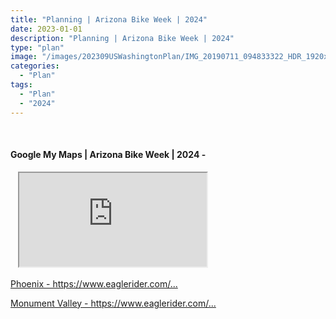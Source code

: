 ```yaml
---
title: "Planning | Arizona Bike Week | 2024"
date: 2023-01-01
description: "Planning | Arizona Bike Week | 2024"
type: "plan"
image: "/images/202309USWashingtonPlan/IMG_20190711_094833322_HDR_1920x1080x75.jpg"
categories: 
  - "Plan"
tags:
  - "Plan"
  - "2024"
---
```


<!-- Start ******************** MyMap01 ******************** Start -->	
<br>	
<h4>	
	Google My Maps | Arizona Bike Week | 2024 -
</h4>	
<div class="embed-responsive embed-responsive-1by1">	
   <iframe 	
        src="https://www.google.com/maps/d/embed?mid=1TyArdf4jFvAcaCimS7jKzdTI-l_9IhA&ehbc=2E312F"
        title=	"Google My Maps"
        loading="lazy"
    > 	
    </iframe>	
</div>
<p>	
  <a 
    href=https://www.eaglerider.com/motorcycle-rides/phoenix
    target="_blank">	
    Phoenix - https://www.eaglerider.com/...
  </a>
</p>
<p>	
  <a 
    href=https://www.eaglerider.com/motorcycle-rides/monument-valley
    target="_blank">	
    Monument Valley - https://www.eaglerider.com/...
  </a>
</p>

<!-- End ******************** Item07 ******************** End -->	
